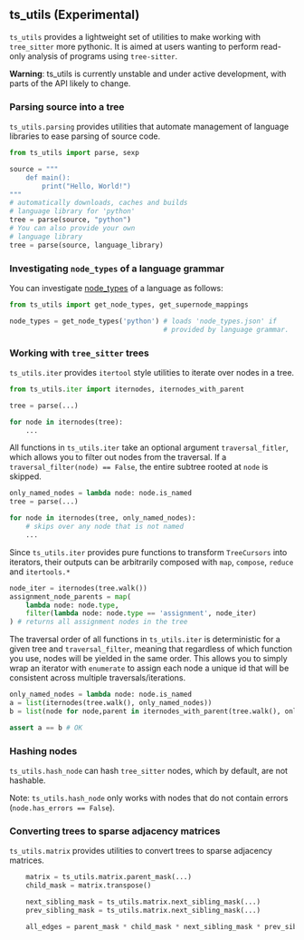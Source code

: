 ## ts_utils (Experimental)

`ts_utils` provides a lightweight set of utilities to make working with `tree_sitter` more pythonic. It is aimed at users wanting to perform
read-only analysis of programs using `tree-sitter`.

**Warning**: ts_utils is currently unstable and under active development, with parts of the API likely to change.

### Parsing source into a tree

`ts_utils.parsing` provides utilities that automate management of language libraries to ease parsing of source code.

```python
from ts_utils import parse, sexp

source = """
    def main():
        print("Hello, World!")
"""
# automatically downloads, caches and builds
# language library for 'python'
tree = parse(source, "python")
# You can also provide your own
# language library
tree = parse(source, language_library)
```

### Investigating `node_types` of a language grammar

You can investigate [node_types](https://tree-sitter.github.io/tree-sitter/using-parsers#static-node-types) of a language as follows:

```python
from ts_utils import get_node_types, get_supernode_mappings

node_types = get_node_types('python') # loads 'node_types.json' if
                                      # provided by language grammar.

```

### Working with `tree_sitter` trees

`ts_utils.iter` provides `itertool` style utilities to iterate over
nodes in a tree.

```python
from ts_utils.iter import iternodes, iternodes_with_parent

tree = parse(...)

for node in iternodes(tree):
    ...
```

All functions in `ts_utils.iter` take an optional argument `traversal_fitler`, which allows you to filter out nodes from the
traversal. If a `traversal_filter(node) == False`, the entire subtree
rooted at `node` is skipped.

```python
only_named_nodes = lambda node: node.is_named
tree = parse(...)

for node in iternodes(tree, only_named_nodes):
    # skips over any node that is not named
    ...
```

Since `ts_utils.iter` provides pure functions to transform `TreeCursors` into iterators, their outputs can be arbitrarily composed with `map`, `compose`, `reduce` and `itertools.*`

```python
node_iter = iternodes(tree.walk())
assignment_node_parents = map(
    lambda node: node.type,
    filter(lambda node: node.type == 'assignment', node_iter)
) # returns all assignment nodes in the tree
```

The traversal order of all functions in `ts_utils.iter` is deterministic
for a given tree and `traversal_filter`, meaning that regardless of which function you use, nodes will be yielded in the same order. This allows you to simply wrap an iterator with `enumerate` to assign each node a unique id that will be consistent across multiple traversals/iterations.

```python
only_named_nodes = lambda node: node.is_named
a = list(iternodes(tree.walk(), only_named_nodes))
b = list(node for node,parent in iternodes_with_parent(tree.walk(), only_named_nodes))

assert a == b # OK
```

### Hashing nodes

`ts_utils.hash_node` can hash `tree_sitter` nodes, which by default, are not hashable.

Note: `ts_utils.hash_node` only works with nodes that do not contain errors (`node.has_errors == False`).

### Converting trees to sparse adjacency matrices

`ts_utils.matrix` provides utilities to convert trees to sparse adjacency matrices.

```python
    matrix = ts_utils.matrix.parent_mask(...)
    child_mask = matrix.transpose()

    next_sibling_mask = ts_utils.matrix.next_sibling_mask(...)
    prev_sibling_mask = ts_utils.matrix.next_sibling_mask(...)

    all_edges = parent_mask * child_mask * next_sibling_mask * prev_sibling_mask
```
